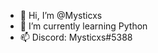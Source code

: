 - 👋 Hi, I’m @Mysticxs
- 🌱 I’m currently learning Python
- 📫 Discord: Mysticxs#5388

<!---
Mysticxs/Mysticxs is a ✨ special ✨ repository because its `README.md` (this file) appears on your GitHub profile.
You can click the Preview link to take a look at your changes.
--->

